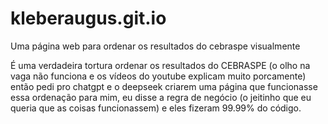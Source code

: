 # kleberaugus.git.io
Uma página web para ordenar os resultados do cebraspe visualmente

É uma verdadeira tortura ordenar os resultados do CEBRASPE (o olho na vaga não funciona e os vídeos do youtube explicam muito porcamente)
então pedi pro chatgpt e o deepseek criarem uma página que funcionasse essa ordenação para mim, eu disse a regra de negócio (o jeitinho
que eu queria que as coisas funcionassem) e eles fizeram 99.99% do código.
